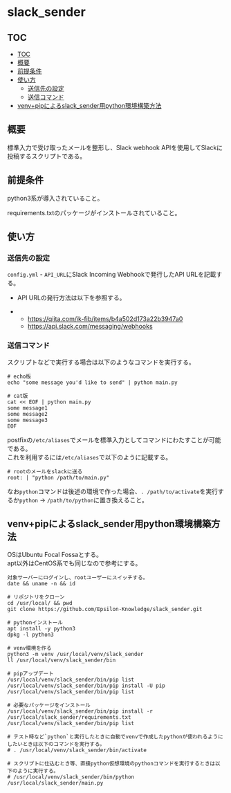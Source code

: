 # slack_sender <!-- omit in toc -->

## TOC
- [TOC](#toc)
- [概要](#概要)
- [前提条件](#前提条件)
- [使い方](#使い方)
  - [送信先の設定](#送信先の設定)
  - [送信コマンド](#送信コマンド)
- [venv+pipによるslack_sender用python環境構築方法](#venvpipによるslack_sender用python環境構築方法)

## 概要

標準入力で受け取ったメールを整形し、Slack webhook APIを使用してSlackに投稿するスクリプトである。

## 前提条件

python3系が導入されていること。

requirements.txtのパッケージがインストールされていること。

## 使い方

### 送信先の設定

`config.yml` - `API_URL`にSlack Incoming Webhookで発行したAPI URLを記載する。

- API URLの発行方法は以下を参照する。

- - https://qiita.com/ik-fib/items/b4a502d173a22b3947a0
  - https://api.slack.com/messaging/webhooks

### 送信コマンド

スクリプトなどで実行する場合は以下のようなコマンドを実行する。

```
# echo版
echo "some message you'd like to send" | python main.py

# cat版
cat << EOF | python main.py
some message1
some message2
some message3
EOF
```

postfixの`/etc/aliases`でメールを標準入力としてコマンドにわたすことが可能である。  
これを利用するには`/etc/aliases`で以下のように記載する。

```
# rootのメールをslackに送る
root: | "python /path/to/main.py"
```

なお`python`コマンドは後述の環境で作った場合、`. /path/to/activate`を実行するか`python` → `/path/to/python`に置き換えること。

## venv+pipによるslack_sender用python環境構築方法

OSはUbuntu Focal Fossaとする。  
apt以外はCentOS系でも同じなので参考にする。

```
対象サーバーにログインし、rootユーザーにスイッチする。
date && uname -n && id

# リポジトリをクローン
cd /usr/local/ && pwd
git clone https://github.com/Epsilon-Knowledge/slack_sender.git

# pythonインストール
apt install -y python3
dpkg -l python3

# venv環境を作る
python3 -m venv /usr/local/venv/slack_sender
ll /usr/local/venv/slack_sender/bin

# pipアップデート
/usr/local/venv/slack_sender/bin/pip list
/usr/local/venv/slack_sender/bin/pip install -U pip
/usr/local/venv/slack_sender/bin/pip list

# 必要なパッケージをインストール
/usr/local/venv/slack_sender/bin/pip install -r /usr/local/slack_sender/requirements.txt
/usr/local/venv/slack_sender/bin/pip list

# テスト時など`python`と実行したときに自動でvenvで作成したpythonが使われるようにしたいときは以下のコマンドを実行する。
# . /usr/local/venv/slack_sender/bin/activate

# スクリプトに仕込むとき等、直接python仮想環境のpythonコマンドを実行するときは以下のように実行する。
# /usr/local/venv/slack_sender/bin/python /usr/local/slack_sender/main.py

```





